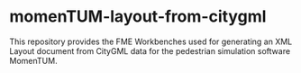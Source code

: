 # momenTUM-layout-from-citygml
This repository provides the FME Workbenches used for generating an XML Layout document from CityGML data for the pedestrian simulation software MomenTUM. 
